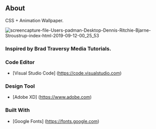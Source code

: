 ## About

CSS + Animation Wallpaper.

![screencapture-file-Users-padman-Desktop-Dennis-Ritchie-Bjarne-Stroustrup-index-html-2019-09-12-00_25_53](https://user-images.githubusercontent.com/45048950/64717032-17ed9400-d4f6-11e9-9f8b-e43b789c48f1.png)

### Inspired by Brad Traversy Media Tutorials.

### Code Editor

* [Visual Studio Code] (https://code.visualstudio.com)

### Design Tool

* [Adobe XD] (https://www.adobe.com)

### Built With

* [Google Fonts] (https://fonts.google.com)


